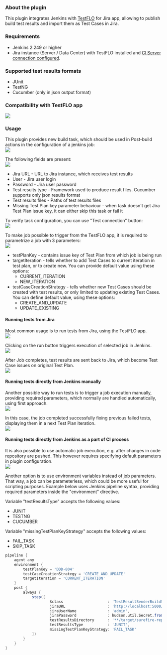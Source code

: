 ### About the plugin

This plugin integrates Jenkins with [TestFLO](https://marketplace.atlassian.com/apps/1211393/testflo-test-management-for-jira?hosting=datacenter&tab=overview)
for Jira app, allowing to publish build test results and import them as Test Cases in Jira.

### Requirements

- Jenkins 2.249 or higher
- Jira instance (Server / Data Center) with TestFLO installed and [CI Server connection configured](https://deviniti.com/support/addon/server/testflo/latest/ci-servers-configuration/).

### Supported test results formats

- JUnit
- TestNG
- Cucumber (only in json output format)

### Compatibility with TestFLO app

![](docs/images/compatibility-with-testflo-app.png)

### Usage

This plugin provides new build task, which should be used in Post-build actions in the configuration of a jenkins job:  
![](docs/images/post_build_action_select.png)

The following fields are present:  
![](docs/images/task_configuration.png)

- Jira URL - URL to Jira instance, which receives test results
- User - Jira user login
- Password - Jira user password
- Test results type - Framework used to produce result files. Cucumber supports only json results format
- Test results files - Paths of test results files
- Missing Test Plan key parameter behaviour - when task doesn't get Jira Test Plan issue key, it can either skip this task or fail it

To verify task configuration, you can use "Test connection" button:  
![](docs/images/connection_success.png)

To make job possible to trigger from the TestFLO app, it is required to parametrize a job with 3 parameters:  
![](docs/images/job_parameters.png)

- testPlanKey - contains issue key of Test Plan from which job is being run
- targetIteration - tells whether to add Test Cases to current iteration in test plan, or to create new. You can provide default value using these options:
    - CURRENT_ITERATION
    - NEW_ITERATION
- testCaseCreationStrategy - tells whether new Test Cases should be created with test results, or only limited to updating existing Test Cases. You can define
  default value, using these options:
    - CREATE_AND_UPDATE
    - UPDATE_EXISTING

#### Running tests from Jira

Most common usage is to run tests from Jira, using the TestFLO app.  
![](docs/images/jira_run.png)

Clicking on the run button triggers execution of selected job in Jenkins.  
![](docs/images/jenkins_progress.png)

After Job completes, test results are sent back to Jira, which become Test Case issues on original Test Plan.  
![](docs/images/jira_results.png)

#### Running tests directly from Jenkins manually

Another possible way to run tests is to trigger a job execution manually, providing required parameters, which normally are handled automatically, using first
approach.  
![](docs/images/jenkins_manual_run.png)

In this case, the job completed successfully fixing previous failed tests, displaying them in a next Test Plan iteration.  
![](docs/images/jira_results_next_iteration.png)

#### Running tests directly from Jenkins as a part of CI process

It is also possible to use automatic job execution, e.g. after changes in code repository are pushed. This however requires specifying default parameters in
plugin configuration.  
![](docs/images/jenkins_default_parameters.png)

Another option is to use environment variables instead of job parameters. That way, a job can be parameterless, which could be more useful for scripting
purposes. Example below uses Jenkins pipeline syntax, providing required parameters inside the "environment" directive.

Variable "testResultsType" accepts the following values:

- JUNIT
- TESTNG
- CUCUMBER

Variable "missingTestPlanKeyStrategy" accepts the following values:

- FAIL_TASK
- SKIP_TASK

```groovy
pipeline {
    agent any
    environment {
        testPlanKey = 'DDD-804'
        testCaseCreationStrategy = 'CREATE_AND_UPDATE'
        targetIteration = 'CURRENT_ITERATION'
    }
    post {
        always {
            step([
                    $class                    : 'TestResultSenderBuildStep',
                    jiraURL                   : 'http://localhost:5000/jira',
                    jiraUserName              : 'admin',
                    jiraPassword              : hudson.util.Secret.fromString(SECRET),
                    testResultsDirectory      : '**/target/surefire-reports/*.xml',
                    testResultsType           : 'JUNIT',
                    missingTestPlanKeyStrategy: 'FAIL_TASK'
            ])
        }
    }
}
```